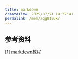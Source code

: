```yaml
---
title: markdown
createTime: 2025/07/24 19:37:41
permalink: /mem/aqg816uk/
---
```




## 参考资料
[1] [markdown教程](https://www.runoob.com/markdown/md-tutorial.html)
